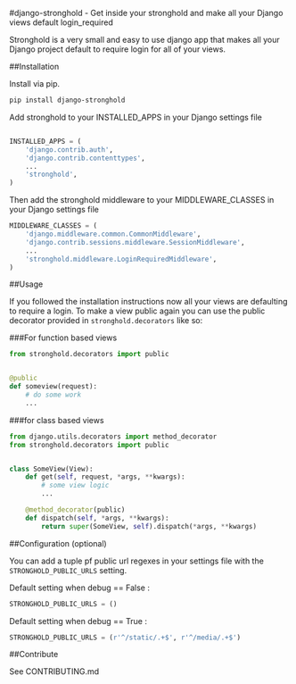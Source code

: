 #django-stronghold - Get inside your stronghold and make all your Django views default login_required 

Stronghold is a very small and easy to use django app that makes all your Django project default to require login for all of your views.


##Installation

Install via pip. 

```sh
pip install django-stronghold
```

Add stronghold to your INSTALLED_APPS in your Django settings file

```python

INSTALLED_APPS = (
    'django.contrib.auth',
    'django.contrib.contenttypes',
    ...
    'stronghold',
)
```

Then add the stronghold middleware to your MIDDLEWARE_CLASSES in your Django settings file

```python
MIDDLEWARE_CLASSES = (
    'django.middleware.common.CommonMiddleware',
    'django.contrib.sessions.middleware.SessionMiddleware',
    ...
    'stronghold.middleware.LoginRequiredMiddleware',
)

```

##Usage

If you followed the installation instructions now all your views are defaulting to require a login.
To make a view public again you can use the public decorator provided in `stronghold.decorators` like so:

###For function based views 
```python
from stronghold.decorators import public


@public
def someview(request):
	# do some work
	...

```

###for class based views

```python
from django.utils.decorators import method_decorator
from stronghold.decorators import public


class SomeView(View):
	def get(self, request, *args, **kwargs):
		# some view logic
		...

	@method_decorator(public)
	def dispatch(self, *args, **kwargs):
    	return super(SomeView, self).dispatch(*args, **kwargs)
```

##Configuration (optional)

You can add a tuple pf public url regexes in your settings file with the `STRONGHOLD_PUBLIC_URLS` setting.

Default setting when debug == False :
```python	
STRONGHOLD_PUBLIC_URLS = ()
```

Default setting when debug == True :
```python	
STRONGHOLD_PUBLIC_URLS = (r'^/static/.+$', r'^/media/.+$')
```


##Contribute

See CONTRIBUTING.md
